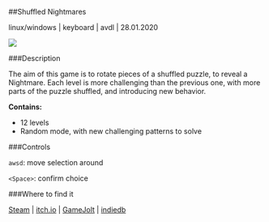 ##Shuffled Nightmares

linux/windows | keyboard | avdl | 28.01.2020

<img id="icon_light" src="@DIR_IMAGES@icon_shuffled-nightmares.png"/>

###Description

The aim of this game is to rotate pieces of a shuffled puzzle, to reveal a Nightmare. Each level is more challenging than the previous one, with more parts of the puzzle shuffled, and introducing new behavior.

**Contains:**

* 12 levels
* Random mode, with new challenging patterns to solve

###Controls

`awsd`: move selection around

`<Space>`: confirm choice

###Where to find it

[Steam](https://store.steampowered.com/app/1289510) |
[itch.io](https://darkdimension.itch.io/shuffled-nightmares) |
[GameJolt](https://gamejolt.com/games/shuffled_nightmares/484001) |
[indiedb](https://www.indiedb.com/games/shuffled-nightmares)
